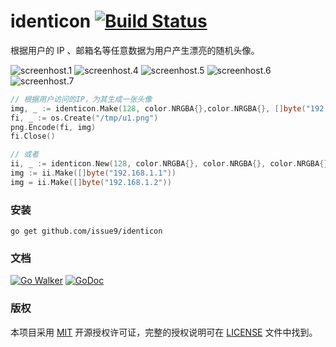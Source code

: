 identicon [![Build Status](https://travis-ci.org/issue9/identicon.svg?branch=master)](https://travis-ci.org/issue9/identicon)
======

根据用户的 IP 、邮箱名等任意数据为用户产生漂亮的随机头像。

![screenhost.1](https://raw.github.com/issue9/identicon/master/screenshot/1.png)
![screenhost.4](https://raw.github.com/issue9/identicon/master/screenshot/4.png)
![screenhost.5](https://raw.github.com/issue9/identicon/master/screenshot/5.png)
![screenhost.6](https://raw.github.com/issue9/identicon/master/screenshot/6.png)
![screenhost.7](https://raw.github.com/issue9/identicon/master/screenshot/7.png)

```go
// 根据用户访问的IP，为其生成一张头像
img, _ := identicon.Make(128, color.NRGBA{},color.NRGBA{}, []byte("192.168.1.1"))
fi, _ := os.Create("/tmp/u1.png")
png.Encode(fi, img)
fi.Close()

// 或者
ii, _ := identicon.New(128, color.NRGBA{}, color.NRGBA{}, color.NRGBA{}, color.NRGBA{})
img := ii.Make([]byte("192.168.1.1"))
img = ii.Make([]byte("192.168.1.2"))
```

### 安装

```shell
go get github.com/issue9/identicon
```


### 文档

[![Go Walker](https://gowalker.org/api/v1/badge)](https://gowalker.org/github.com/issue9/identicon)
[![GoDoc](https://godoc.org/github.com/issue9/identicon?status.svg)](https://godoc.org/github.com/issue9/identicon)


### 版权

本项目采用 [MIT](https://opensource.org/licenses/MIT) 开源授权许可证，完整的授权说明可在 [LICENSE](LICENSE) 文件中找到。
